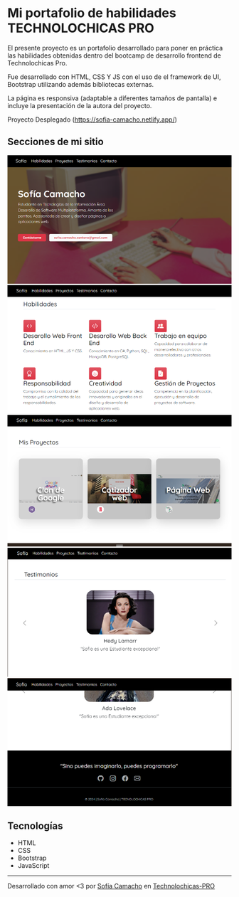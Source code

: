 # Mi portafolio de habilidades TECHNOLOCHICAS PRO

El presente proyecto es un portafolio desarrollado para poner en práctica las habilidades obtenidas dentro del bootcamp de desarrollo frontend de Technolochicas Pro.

Fue desarrollado con HTML, CSS Y JS con el uso de el framework de UI, Bootstrap utilizando además bibliotecas externas.

La página es responsiva (adaptable a diferentes tamaños de pantalla) e incluye la presentación de la autora del proyecto.

Proyecto Desplegado (https://sofia-camacho.netlify.app/)

 ## Secciones de mi sitio
![Presentacion](assets/README/presentacion.png)
![Habilidades](assets/README/habilidades.png)
![Proyectos](assets/README/proyectos.png)
![Testimonios](assets/README/Testimonios.png)
![Contacto](assets/README/contacto.png)

 ## Tecnologías 

 * HTML
 * CSS
 * Bootstrap
 * JavaScript

 ---
 Desarrollado con amor <3 por [Sofía Camacho](https://www.instagram.com/sofia_saant/) en [Technolochicas-PRO](https://tecnolochicas.mx/)
